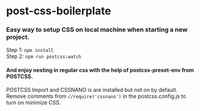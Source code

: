 # post-css-boilerplate

### Easy way to setup CSS on local machine when starting a new project.

Step 1:  ```npm install```<br>
Step 2:  ```npm run postcss:watch```

#### And enjoy nesting in regular css with the help of **postcss-preset-env** from POSTCSS.

POSTCSS Import and CSSNANO is are installed but not on by default.
Remove comments from ```//require('cssnano')``` in the postcss.config.js to 
turn on minimize CSS.



